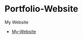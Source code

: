 # Portfolio-Website
My Website

- [My-Website](https://christine1810.github.io/Portfolio-Website/index.html)
